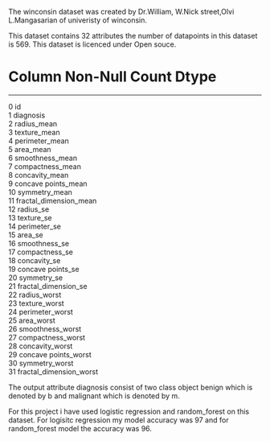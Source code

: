The winconsin dataset was created by Dr.William, W.Nick street,Olvi L.Mangasarian of univeristy of winconsin.

This dataset contains 32 attributes the number of datapoints in this dataset is 569.
This dataset is licenced under Open souce.
 #   Column                   Non-Null Count  Dtype  
---  ------                   --------------  -----  
 0   id                        
 1   diagnosis                 
 2   radius_mean              
 3   texture_mean             
 4   perimeter_mean           
 5   area_mean                
 6   smoothness_mean          
 7   compactness_mean         
 8   concavity_mean           
 9   concave points_mean      
 10  symmetry_mean           
 11  fractal_dimension_mean   
 12  radius_se                
 13  texture_se               
 14  perimeter_se            
 15  area_se                  
 16  smoothness_se           
 17  compactness_se           
 18  concavity_se             
 19  concave points_se       
 20  symmetry_se              
 21  fractal_dimension_se     
 22  radius_worst            
 23  texture_worst            
 24  perimeter_worst        
 25  area_worst               
 26  smoothness_worst         
 27  compactness_worst        
 28  concavity_worst         
 29  concave points_worst    
 30  symmetry_worst           
 31  fractal_dimension_worst  
 
 The output attribute diagnosis consist of two class object benign which is denoted by b and malignant which is denoted by m.
 
 For this project i have used logistic regression and random_forest on this dataset. For logisitc regression my model accuracy was 97 and for random_forest model the accuracy was 96.
 
